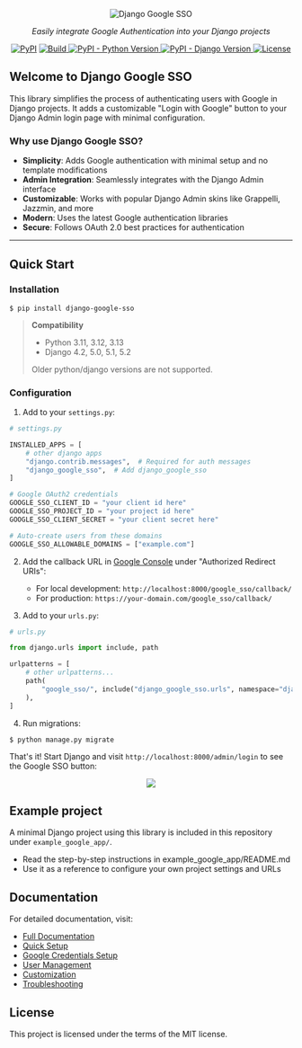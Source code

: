 <p align="center">
  <img src="docs/images/django-google-sso.png" alt="Django Google SSO"/>
</p>
<p align="center">
<em>Easily integrate Google Authentication into your Django projects</em>
</p>

<p align="center">
<a href="https://pypi.org/project/django-google-sso/" target="_blank">
<img alt="PyPI" src="https://img.shields.io/pypi/v/django-google-sso"/></a>
<a href="https://github.com/megalus/django-google-sso/actions" target="_blank">
<img alt="Build" src="https://github.com/megalus/django-google-sso/workflows/tests/badge.svg"/>
</a>
<a href="https://www.python.org" target="_blank">
<img alt="PyPI - Python Version" src="https://img.shields.io/pypi/pyversions/django-google-sso"/>
</a>
<a href="https://www.djangoproject.com/" target="_blank">
<img alt="PyPI - Django Version" src="https://img.shields.io/pypi/djversions/django-google-sso"/>
</a>
<a href="https://github.com/megalus/django-google-sso/blob/main/LICENSE" target="_blank">
<img alt="License" src="https://img.shields.io/github/license/megalus/django-google-sso"/>
</a>
</p>

## Welcome to Django Google SSO

This library simplifies the process of authenticating users with Google in Django projects. It adds a customizable "Login with Google" button to your Django Admin login page with minimal configuration.

### Why use Django Google SSO?

- **Simplicity**: Adds Google authentication with minimal setup and no template modifications
- **Admin Integration**: Seamlessly integrates with the Django Admin interface
- **Customizable**: Works with popular Django Admin skins like Grappelli, Jazzmin, and more
- **Modern**: Uses the latest Google authentication libraries
- **Secure**: Follows OAuth 2.0 best practices for authentication

---

## Quick Start

### Installation

```shell
$ pip install django-google-sso
```

> **Compatibility**
> - Python 3.11, 3.12, 3.13
> - Django 4.2, 5.0, 5.1, 5.2
>
> Older python/django versions are not supported.

### Configuration

1. Add to your `settings.py`:

```python
# settings.py

INSTALLED_APPS = [
    # other django apps
    "django.contrib.messages",  # Required for auth messages
    "django_google_sso",  # Add django_google_sso
]

# Google OAuth2 credentials
GOOGLE_SSO_CLIENT_ID = "your client id here"
GOOGLE_SSO_PROJECT_ID = "your project id here"
GOOGLE_SSO_CLIENT_SECRET = "your client secret here"

# Auto-create users from these domains
GOOGLE_SSO_ALLOWABLE_DOMAINS = ["example.com"]
```

2. Add the callback URL in [Google Console](https://console.cloud.google.com/apis/credentials) under "Authorized Redirect URIs":
   - For local development: `http://localhost:8000/google_sso/callback/`
   - For production: `https://your-domain.com/google_sso/callback/`

3. Add to your `urls.py`:

```python
# urls.py

from django.urls import include, path

urlpatterns = [
    # other urlpatterns...
    path(
        "google_sso/", include("django_google_sso.urls", namespace="django_google_sso")
    ),
]
```

4. Run migrations:

```shell
$ python manage.py migrate
```

That's it! Start Django and visit `http://localhost:8000/admin/login` to see the Google SSO button:

<p align="center">
   <img src="docs/images/django_login_with_google_light.png"/>
</p>

## Example project

A minimal Django project using this library is included in this repository under `example_google_app/`.
- Read the step-by-step instructions in example_google_app/README.md
- Use it as a reference to configure your own project settings and URLs

## Documentation

For detailed documentation, visit:
- [Full Documentation](https://megalus.github.io/django-google-sso/)
- [Quick Setup](https://megalus.github.io/django-google-sso/quick_setup/)
- [Google Credentials Setup](https://megalus.github.io/django-google-sso/credentials/)
- [User Management](https://megalus.github.io/django-google-sso/users/)
- [Customization](https://megalus.github.io/django-google-sso/customize/)
- [Troubleshooting](https://megalus.github.io/django-google-sso/troubleshooting/)

## License
This project is licensed under the terms of the MIT license.
